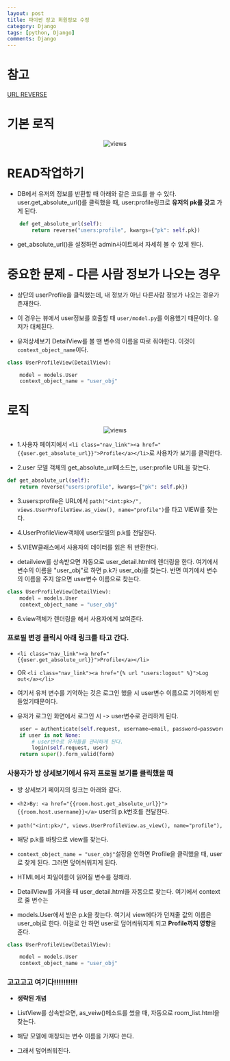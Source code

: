 ```yaml
---
layout: post
title: 파이썬 장고 회원정보 수정 
category: Django
tags: [python, Django]
comments: Django
---
```


# 참고

[URL REVERSE](https://wayhome25.github.io/django/2017/05/05/django-url-reverse/)

# 기본 로직

<center>
<figure>
<img src="https://imgur.com/qYcME8Y.png" alt="views">
<figcaption></figcaption>
</figure>
</center>

# READ작업하기

- DB에서 유저의 정보를 반환할 때 아래와 같은 코드를 쓸 수 있다. user.get_absolute_url()를 클릭했을 때, user:profile링크로 **유저의 pk를 갖고** 가게 된다.

```python
    def get_absolute_url(self):
        return reverse("users:profile", kwargs={"pk": self.pk})
```

- get_absolute_url()을 설정하면 admin사이트에서 자세히 볼 수 있게 된다.

# 중요한 문제 - 다른 사람 정보가 나오는 경우

- 상단의 userProfile을 클릭했는데, 내 정보가 아닌 다른사람 정보가 나오는 경유가 존재한다.

- 이 경우는 뷰에서 user정보를 호출할 때 `user/model.py`를 이용했기 때문이다. 유저가 대체된다.

- 유저상세보기 DetailView를 볼 땐 변수의 이름을 따로 줘야한다. 이것이 `context_object_name`이다.

```python
class UserProfileView(DetailView):

    model = models.User
    context_object_name = "user_obj"
```

# 로직

<center>
<figure>
<img src="https://imgur.com/BTmJVln.png" alt="views">
<figcaption></figcaption>
</figure>
</center>

- 1.사용자 페이지에서 `<li class="nav_link"><a href="{{user.get_absolute_url}}">Profile</a></li>`로 사용자가 보기를 클릭한다.

- 2.user 모델 객체의 get_absolute_url메소드는, user:profile URL을 찾는다.

```python
def get_absolute_url(self):
    return reverse("users:profile", kwargs={"pk": self.pk})
```

- 3.users:profile은 URL에서 `path("<int:pk>/", views.UserProfileView.as_view(), name="profile")`를 타고 VIEW를 찾는다.

- 4.UserProfileView객체에 user모델의 p.k를 전달한다.

- 5.VIEW클래스에서 사용자의 데이터를 읽은 뒤 반환한다.

- detailview를 상속받으면 자동으로 user_detail.html에 렌더링을 한다. 여기에서 변수의 이름을 "user_obj"로 하면 p.k가 user_obj를 찾는다. 반면 여기에서 변수의 이름을 주지 않으면 user변수 이름으로 찾는다.

```python
class UserProfileView(DetailView):
    model = models.User
    context_object_name = "user_obj"
```

- 6.view객체가 렌더링을 해서 사용자에게 보여준다.

### 프로필 변경 클릭시 아래 링크를 타고 간다.

- `<li class="nav_link"><a href="{{user.get_absolute_url}}">Profile</a></li>`

- OR `<li class="nav_link"><a href="{% url "users:logout" %}">Log out</a></li>`

- 여기서 유저 변수를 기억하는 것은 로그인 했을 시 user변수 이름으로 기억하게 만들었기때문이다.

- 유저가 로그인 화면에서 로그인 시 -> user변수로 관리하게 된다.

```python
    user = authenticate(self.request, username=email, password=password)
    if user is not None:
        # user변수로 유저들을 관리하게 된다.
        login(self.request, user)
    return super().form_valid(form)
```

### 사용자가 방 상세보기에서 유저 프로필 보기를 클릭했을 때

- 방 상세보기 페이지의 링크는 아래와 같다.

- `<h2>By: <a href="{{room.host.get_absolute_url}}">{{room.host.username}}</a>` user의 p.k번호를 전달한다.

- `path("<int:pk>/", views.UserProfileView.as_view(), name="profile"),`

- 해당 p.k를 바탕으로 view를 찾는다.

- `context_object_name = "user_obj"`설정을 안하면 Profile을 클릭했을 때, user로 찾게 된다. 그러면 덮어씌워지게 된다.

- HTML에서 파일이름이 읽어질 변수를 정해라.

- DetailView를 가져올 때 user_detail.html을 자동으로 찾는다. 여기에서 context로 줄 변수는

- models.User에서 받은 p.k을 찾는다. 여기서 view에다가 던져줄 값의 이름은 user_obj로 한다. 이걸로 안 하면 user로 덮어씌워지게 되고 **Profile까지 영향**을 준다.

```python
class UserProfileView(DetailView):

    model = models.User
    context_object_name = "user_obj"
```

### 고고고고 여기다!!!!!!!!!!

- **생략된 개념**

- ListView를 상속받으면, as_veiw()메소드를 썼을 때, 자동으로 room_list.html을 찾는다.

- 해당 모델에 매칭되는 변수 이름을 가져다 쓴다.

- 그래서 덮어씌워진다.